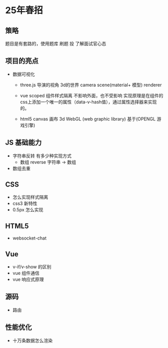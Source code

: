 # 25年春招

## 策略

题目是有套路的，使用题库
刷题 投 了解面试官心态

## 项目的亮点
- 数据可视化
  - three.js 
  导演的视角 3d的世界
  camera scene(material+ 模型) renderer 
  - vue scoped 组件样式隔离 不影响外面，也不受影响
    实现原理是在组件的css上添加一个唯一的属性（data-v-hash值），通过属性选择器来实现的。

  - html5 canvas 画布
    3d WebGL (web graphic library) 基于(OPENGL 游戏引擎)


## JS 基础能力

- 字符串反转 有多少种实现方式
  - 数组 reverse
    字符串 -> 数组
- 数组去重

## CSS
- 怎么实现样式隔离
- css3 新特性
- 0.5px 怎么实现
## HTML5
- websocket-chat

## Vue
- v-if/v-show 的区别
- vue 组件通信
- vue 响应式原理

## 源码
- 路由

## 性能优化
- 十万条数据怎么渲染